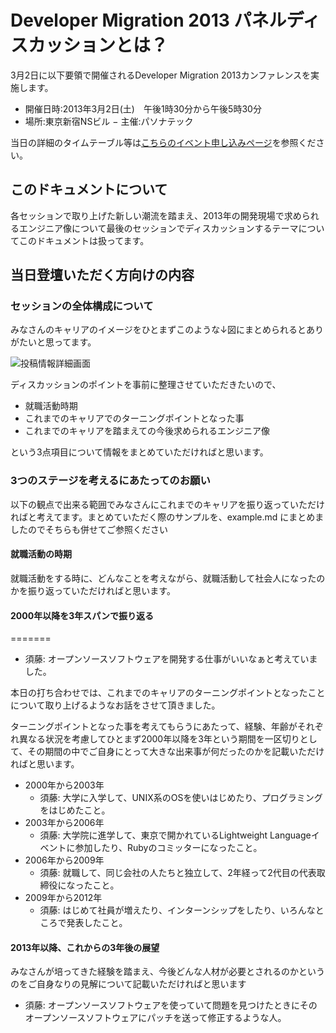 # Developer Migration 2013 パネルディスカッションとは？

3月2日に以下要領で開催されるDeveloper Migration 2013カンファレンスを実施します。


- 開催日時:2013年3月2日(土)　午後1時30分から午後5時30分
- 場所:東京新宿NSビル
− 主催:パソナテック

当日の詳細のタイムテーブル等は[こちらのイベント申し込みページ](http://www.pasonatech.co.jp/event/index.jsp?no=3826)を参照ください。

## このドキュメントについて

各セッションで取り上げた新しい潮流を踏まえ、2013年の開発現場で求められるエンジニア像について最後のセッションでディスカッションするテーマについてこのドキュメントは扱ってます。

## 当日登壇いただく方向けの内容

### セッションの全体構成について


みなさんのキャリアのイメージをひとまずこのような↓図にまとめられるとありがたいと思ってます。

![投稿情報詳細画面](https://s3-ap-northeast-1.amazonaws.com/devmi/2013-03-02-devmi.001.png)

ディスカッションのポイントを事前に整理させていただきたいので、

- 就職活動時期
- これまでのキャリアでのターニングポイントとなった事
- これまでのキャリアを踏まえての今後求められるエンジニア像

という3点項目について情報をまとめていただければと思います。


### 3つのステージを考えるにあたってのお願い

以下の観点で出来る範囲でみなさんにこれまでのキャリアを振り返っていただければと考えてます。まとめていただく際のサンプルを、example.md にまとめましたのでそちらも併せてご参照ください


#### 就職活動の時期

就職活動をする時に、どんなことを考えながら、就職活動して社会人になったのかを振り返っていただければと思います。


#### 2000年以降を3年スパンで振り返る
=======
- 須藤: オープンソースソフトウェアを開発する仕事がいいなぁと考えていました。


本日の打ち合わせでは、これまでのキャリアのターニングポイントとなったことについて取り上げるようなお話をさせて頂きました。

ターニングポイントとなった事を考えてもらうにあたって、経験、年齢がそれぞれ異なる状況を考慮してひとまず2000年以降を3年という期間を一区切りとして、その期間の中でご自身にとって大きな出来事が何だったのかを記載いただければと思います。

- 2000年から2003年
  - 須藤: 大学に入学して、UNIX系のOSを使いはじめたり、プログラミングをはじめたこと。
- 2003年から2006年
  - 須藤: 大学院に進学して、東京で開かれているLightweight Languageイベントに参加したり、Rubyのコミッターになったこと。
- 2006年から2009年
  - 須藤: 就職して、同じ会社の人たちと独立して、2年経って2代目の代表取締役になったこと。
- 2009年から2012年
  - 須藤: はじめて社員が増えたり、インターンシップをしたり、いろんなところで発表したこと。


#### 2013年以降、これからの3年後の展望


みなさんが培ってきた経験を踏まえ、今後どんな人材が必要とされるのかというのをご自身なりの見解について記載いただければと思います

- 須藤: オープンソースソフトウェアを使っていて問題を見つけたときにそのオープンソースソフトウェアにパッチを送って修正するような人。

